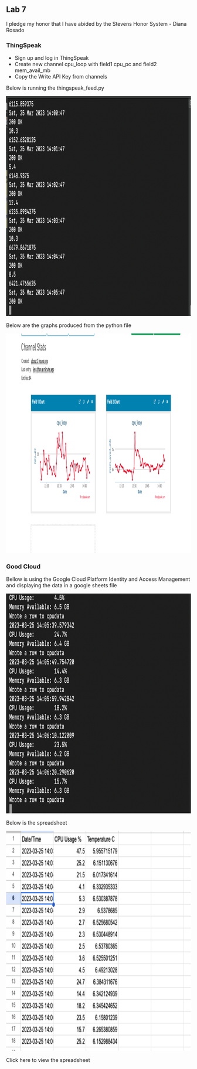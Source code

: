 ## Lab 7

I pledge my honor that I have abided by the Stevens Honor System - Diana Rosado

### ThingSpeak

* Sign up and log in ThingSpeak
* Create new channel cpu_loop with field1 cpu_pc and field2 mem_avail_mb
* Copy the Write API Key from channels

Below is running the thingspeak_feed.py

<img src="https://github.com/Diana-Rosado/Rosado-CPE-322/blob/main/Labs/Lab7/thingspeak_ss.png" width="800" height="600">

Below are the graphs produced from the python file

<img src="https://github.com/Diana-Rosado/Rosado-CPE-322/blob/main/Labs/Lab7/thingspeak_graph.png" width="800" height="600">

### Good Cloud

Bellow is using the Google Cloud Platform Identity and Access Management and displaying the data in a google sheets file

<img src="https://github.com/Diana-Rosado/Rosado-CPE-322/blob/main/Labs/Lab7/googlecloud_ss.png" width="800" height="600">


Below is the spreadsheet

<img src="https://github.com/Diana-Rosado/Rosado-CPE-322/blob/main/Labs/Lab7/googlecloud_sh.png" width="800" height="600">

Click here to view the spreadsheet
